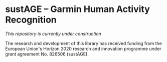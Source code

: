 # sustAGE – Garmin Human Activity Recognition

*This repository is currently under construction*

The research and development of this library has received funding from the European Union's Horizon 2020 research and innovation programme under grant agreement No. 826506 (sustAGE).
